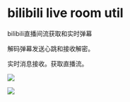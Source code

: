 # bilibili live room util

bilibili直播间流获取和实时弹幕

解码弹幕发送心跳和接收解密。

实时消息接收。获取直播流。

![](https://i.loli.net/2021/03/21/LuX6VPrFj3HeqxZ.png)

![](https://s3.bmp.ovh/imgs/2022/07/26/74473a672d3a69fb.png)

